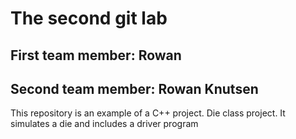# The second git lab
## First team member: Rowan 
## Second team member: Rowan Knutsen
This repository is an example of a C++ project.
Die class project.  It simulates a die and includes a driver program
